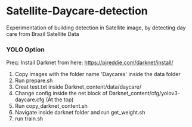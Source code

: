 # Satellite-Daycare-detection
Experimentation of building detection in Satellite image, by detecting day care from Brazil Satellite Data

### YOLO Option

Preq: Install Darknet from here: https://pjreddie.com/darknet/install/

1. Copy images with the folder name 'Daycares' inside the data folder
2. Run prepare.sh
3. Creat test.txt inside Darknet_content/data/daycare/
4. Change config inside the net block of Darknet_content/cfg/yolov3-daycare.cfg (At the top)
5. Run copy_darknet_content.sh
6. Navigate inside darknet folder and run get_weight.sh
7. run train.sh
